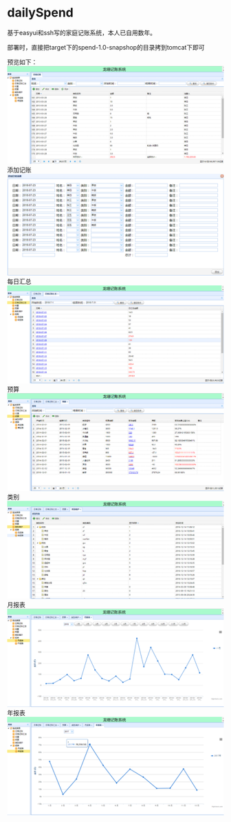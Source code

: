 # dailySpend
基于easyui和ssh写的家庭记账系统，本人已自用数年。

部署时，直接把target下的spend-1.0-snapshop的目录拷到tomcat下即可

预览如下：
![首页预览](https://github.com/wythe0102/dailySpend/blob/master/doc/1.png)
添加记账
![添加记账](https://github.com/wythe0102/dailySpend/blob/master/doc/2.png)
每日汇总
![每日汇总](https://github.com/wythe0102/dailySpend/blob/master/doc/3.png)
预算
![预算](https://github.com/wythe0102/dailySpend/blob/master/doc/4.png)
类别
![类别](https://github.com/wythe0102/dailySpend/blob/master/doc/5.png)
月报表
![月报表](https://github.com/wythe0102/dailySpend/blob/master/doc/6.png)
年报表
![年报表](https://github.com/wythe0102/dailySpend/blob/master/doc/7.png)
